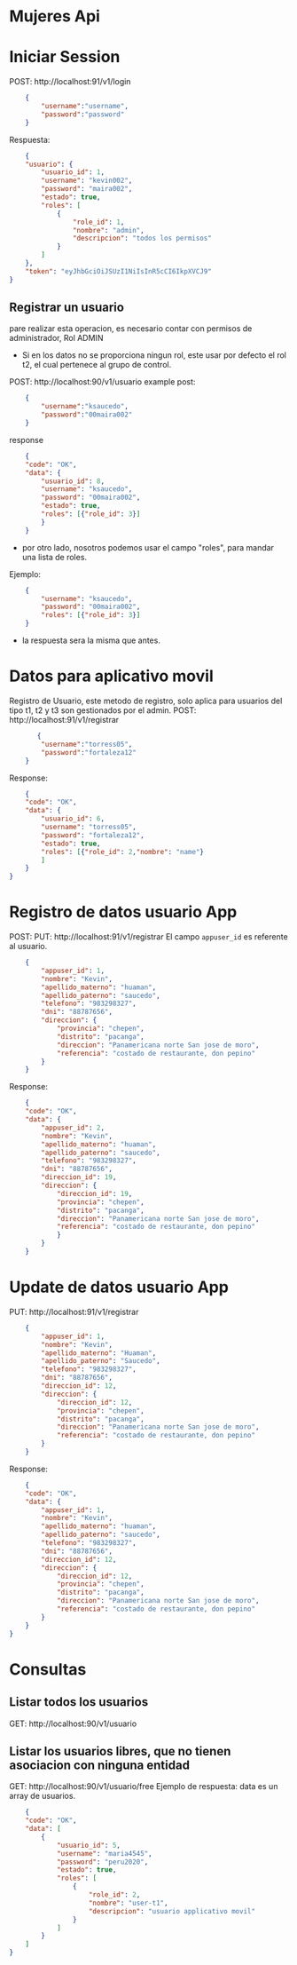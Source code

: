 # Mujeres Api

# Iniciar Session
POST:  http://localhost:91/v1/login
```json
    {
        "username":"username",
        "password":"password"
    }
```
Respuesta:
```json
    {
    "usuario": {
        "usuario_id": 1,
        "username": "kevin002",
        "password": "maira002",
        "estado": true,
        "roles": [
            {
                "role_id": 1,
                "nombre": "admin",
                "descripcion": "todos los permisos"
            }
        ]
    },
    "token": "eyJhbGciOiJSUzI1NiIsInR5cCI6IkpXVCJ9"
}
```

## Registrar un usuario
 pare realizar esta operacion, es necesario contar con permisos de administrador, Rol ADMIN
*   Si en los datos no se proporciona ningun rol, este usar por defecto el rol t2,
    el cual pertenece al grupo de control.

POST: http://localhost:90/v1/usuario
example post:
```json
    {
        "username":"ksaucedo",
        "password":"00maira002"
    }
```
response
```json
    {
    "code": "OK",
    "data": {
        "usuario_id": 8,
        "username": "ksaucedo",
        "password": "00maira002",
        "estado": true,
        "roles": [{"role_id": 3}]
        }
    }
```

* por otro lado, nosotros podemos usar el campo "roles", para mandar una lista de roles.

Ejemplo:
```json
    {    
        "username": "ksaucedo",
        "password": "00maira002",
        "roles": [{"role_id": 3}]        
    }    
```
- la respuesta sera la misma que antes.



# Datos para aplicativo movil

Registro de Usuario, este metodo de registro, solo aplica para usuarios del tipo t1, t2 y t3 son gestionados por el admin.
POST: http://localhost:91/v1/registrar

```json
       {
        "username":"torress05",
        "password":"fortaleza12"
    }
```
Response:
```json
    {
    "code": "OK",
    "data": {
        "usuario_id": 6,
        "username": "torress05",
        "password": "fortaleza12",
        "estado": true,
        "roles": [{"role_id": 2,"nombre": "name"}
        ]
    }
}
```
# Registro de datos usuario App
POST: PUT: http://localhost:91/v1/registrar
El campo `appuser_id` es referente al usuario.
```json
    {
        "appuser_id": 1,
        "nombre": "Kevin",
        "apellido_materno": "huaman",
        "apellido_paterno": "saucedo",
        "telefono": "983298327",
        "dni": "88787656",
        "direccion": {
            "provincia": "chepen",
            "distrito": "pacanga",
            "direccion": "Panamericana norte San jose de moro",
            "referencia": "costado de restaurante, don pepino"
        }
    }
```
Response:
```json
    {
    "code": "OK",
    "data": {
        "appuser_id": 2,
        "nombre": "Kevin",
        "apellido_materno": "huaman",
        "apellido_paterno": "saucedo",
        "telefono": "983298327",
        "dni": "88787656",
        "direccion_id": 19,
        "direccion": {
            "direccion_id": 19,
            "provincia": "chepen",
            "distrito": "pacanga",
            "direccion": "Panamericana norte San jose de moro",
            "referencia": "costado de restaurante, don pepino"
            }   
        }
    }
```

# Update de datos usuario App
PUT: http://localhost:91/v1/registrar

```json
    {
        "appuser_id": 1,
        "nombre": "Kevin",
        "apellido_materno": "Huaman",
        "apellido_paterno": "Saucedo",
        "telefono": "983298327",
        "dni": "88787656",
        "direccion_id": 12,
        "direccion": {
            "direccion_id": 12,
            "provincia": "chepen",
            "distrito": "pacanga",
            "direccion": "Panamericana norte San jose de moro",
            "referencia": "costado de restaurante, don pepino"
        }
    }
```
Response:
```json
    {
    "code": "OK",
    "data": {
        "appuser_id": 1,
        "nombre": "Kevin",
        "apellido_materno": "huaman",
        "apellido_paterno": "saucedo",
        "telefono": "983298327",
        "dni": "88787656",
        "direccion_id": 12,
        "direccion": {
            "direccion_id": 12,
            "provincia": "chepen",
            "distrito": "pacanga",
            "direccion": "Panamericana norte San jose de moro",
            "referencia": "costado de restaurante, don pepino"
        }
    }
}
```
# Consultas
## Listar todos los usuarios
GET: http://localhost:90/v1/usuario

## Listar los usuarios libres, que no tienen asociacion con ninguna entidad
GET: http://localhost:90/v1/usuario/free
Ejemplo de respuesta: data es un array de usuarios.
```json
    {
    "code": "OK",
    "data": [
        {
            "usuario_id": 5,
            "username": "maria4545",
            "password": "peru2020",
            "estado": true,
            "roles": [
                {
                    "role_id": 2,
                    "nombre": "user-t1",
                    "descripcion": "usuario applicativo movil"
                }
            ]
        }
    ]
}
```